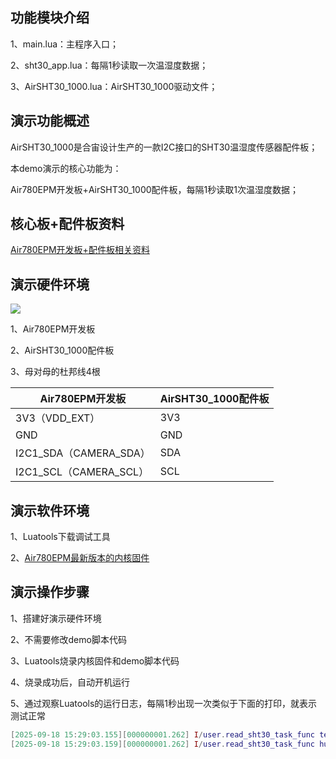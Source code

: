 ## 功能模块介绍

1、main.lua：主程序入口；

2、sht30_app.lua：每隔1秒读取一次温湿度数据；

3、AirSHT30_1000.lua：AirSHT30_1000驱动文件；

## 演示功能概述

AirSHT30_1000是合宙设计生产的一款I2C接口的SHT30温湿度传感器配件板；

本demo演示的核心功能为：

Air780EPM开发板+AirSHT30_1000配件板，每隔1秒读取1次温湿度数据；


## 核心板+配件板资料

[Air780EPM开发板+配件板相关资料](https://docs.openluat.com/air780epm/product/shouce/)


## 演示硬件环境

![](https://docs.openluat.com/accessory/AirSHT30_1000/image/connect_780epm.png)

1、Air780EPM开发板

2、AirSHT30_1000配件板

3、母对母的杜邦线4根

| Air780EPM开发板 | AirSHT30_1000配件板|
| ------------ | ------------------ |
|     3V3（VDD_EXT）     |         3V3        |
|     GND   |         GND        |
|  I2C1_SDA（CAMERA_SDA）  |         SDA        |
| I2C1_SCL（CAMERA_SCL） |         SCL        |


## 演示软件环境

1、Luatools下载调试工具

2、[Air780EPM最新版本的内核固件](https://docs.openluat.com/air780epm/luatos/firmware/version/)


## 演示操作步骤

1、搭建好演示硬件环境

2、不需要修改demo脚本代码

3、Luatools烧录内核固件和demo脚本代码

4、烧录成功后，自动开机运行

5、通过观察Luatools的运行日志，每隔1秒出现一次类似于下面的打印，就表示测试正常

``` lua
[2025-09-18 15:29:03.155][000000001.262] I/user.read_sht30_task_func temprature 27.43 ℃
[2025-09-18 15:29:03.159][000000001.262] I/user.read_sht30_task_func humidity 57.58 %RH
